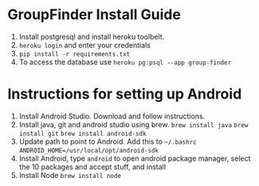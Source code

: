 # GroupFinder Install Guide

1. Install postgresql and install heroku toolbelt. 
2. `heroku login` and enter your credentials
3. `pip install -r requirements.txt`
4. To access the database use `heroku pg:psql --app group-finder`



# Instructions for setting up Android

1. Install Android Studio. Download and follow instructions.
2. Install java, git and android studio using brew.
    `brew install java`
    `brew install git`
    `brew install android-sdk`
3. Update path to point to Android. Add this to `~/.bashrc`
     `ANDROID_HOME=/usr/local/opt/android-sdk`
4. Install Android, type `android` to open android package manager, select the 10 packages and accept stuff, and install
5. Install Node `brew install node`
